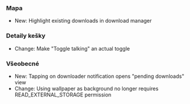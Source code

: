 ### Mapa
- New: Highlight existing downloads in download manager

### Detaily kešky
- Change: Make "Toggle talking" an actual toggle

### Všeobecné
- New: Tapping on downloader notification opens "pending downloads" view
- Change: Using wallpaper as background no longer requires READ_EXTERNAL_STORAGE permission
